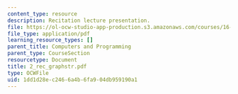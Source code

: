 ```yaml
---
content_type: resource
description: Recitation lecture presentation.
file: https://ol-ocw-studio-app-production.s3.amazonaws.com/courses/16-01-unified-engineering-i-ii-iii-iv-fall-2005-spring-2006/1dd1d28ec2466a4b6fa904db959190a1_2_rec_graphstr.pdf
file_type: application/pdf
learning_resource_types: []
parent_title: Computers and Programming
parent_type: CourseSection
resourcetype: Document
title: 2_rec_graphstr.pdf
type: OCWFile
uid: 1dd1d28e-c246-6a4b-6fa9-04db959190a1
---
```

